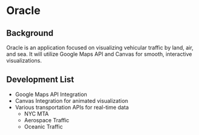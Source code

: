 # Oracle

## Background

Oracle is an application focused on visualizing vehicular traffic by land, air, and sea. It will utilize Google Maps API and Canvas for smooth, interactive visualizations.

## Development List

* Google Maps API Integration
* Canvas Integration for animated visualization
* Various transportation APIs for real-time data
  * NYC MTA
  * Aerospace Traffic
  * Oceanic Traffic
